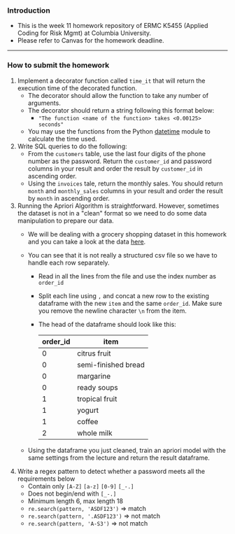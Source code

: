 ### Introduction
- This is the week 11 homework repository of ERMC K5455 (Applied Coding for Risk Mgmt) at Columbia University. 
- Please refer to Canvas for the homework deadline.

<hr>

### How to submit the homework

1. Implement a decorator function called `time_it` that will return the execution time of the decorated function.
   - The decorator should allow the function to take any number of arguments.
   - The decorator should return a string following this format below:
       - `"The function <name of the function> takes <0.00125> seconds"`
   - You may use the functions from the Python [datetime](https://docs.python.org/3/library/datetime.html#timedelta-objects) module to calculate the time used.
2. Write SQL queries to do the following:
    - From the `customers` table, use the last four digits of the phone number as the password. Return the `customer_id` and password columns in your result and order the result by `customer_id` in ascending order.
    - Using the `invoices` tale, return the monthly sales. You should return `month` and `monthly_sales` columns in your result and order the result by `month` in ascending order.
3. Running the Apriori Algorithm is straightforward. However, sometimes the dataset is not in a "clean" format so we need to do some data manipulation to prepare our data.
   - We will be dealing with a grocery shopping dataset in this homework and you can take a look at the data [here](https://raw.githubusercontent.com/AC4RM/AC4RM-dataset/main/homework/groceries.csv).
   - You can see that it is not really a structured csv file so we have to handle each row separately.
       - Read in all the lines from the file and use the index number as `order_id`
       - Split each line using `,` and concat a new row to the existing dataframe with the new `item` and the same `order_id`. Make sure you remove the newline character `\n` from the item.
       - The head of the dataframe should look like this:
    
         | order_id | item |
         | --- | ----------- |
         | 0 | citrus fruit |
         | 0 | semi-finished bread |
         | 0 | margarine |
         | 0 | ready soups |
         | 1 | tropical fruit |
         | 1 | yogurt |
         | 1 | coffee |
         | 2 | whole milk |

   - Using the dataframe you just cleaned, train an apriori model with the same settings from the lecture and return the result dataframe.
4. Write a regex pattern to detect whether a password meets all the requirements below
    - Contain only `[A-Z]` `[a-z]` `[0-9]` `[_-.]`
    - Does not begin/end with `[_-.]`
    - Minimum length 6, max length 18 
    - `re.search(pattern, 'ASDF123')` => match
    - `re.search(pattern, '.ASDF123')` => not match
    - `re.search(pattern, 'A-S3')` => not match  
